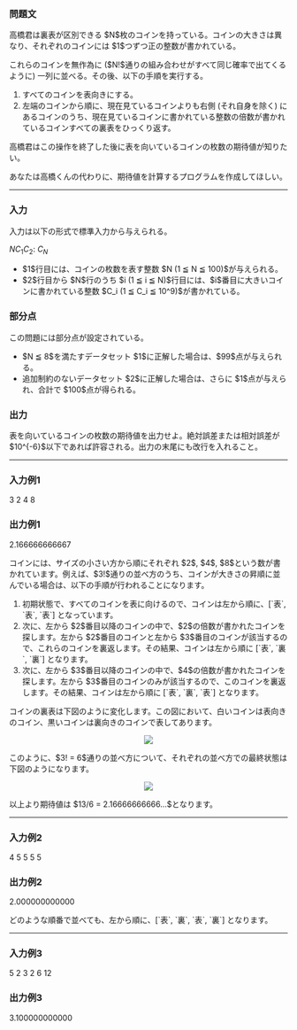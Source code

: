
<div>

<div>

<div>

<section>

### **問題文**

<p>
高橋君は裏表が区別できる $N$枚のコインを持っている。コインの大きさは異なり、それぞれのコインには $1$つずつ正の整数が書かれている。
</p>

<p>
これらのコインを無作為に ($N!$通りの組み合わせがすべて同じ確率で出てくるように) 一列に並べる。その後、以下の手順を実行する。
</p>

<ol>

<li>
すべてのコインを表向きにする。
</li>

<li>
左端のコインから順に、現在見ているコインよりも右側 (それ自身を除く) にあるコインのうち、現在見ているコインに書かれている整数の倍数が書かれているコインすべての裏表をひっくり返す。
</li>

</ol>

<p>
高橋君はこの操作を終了した後に表を向いているコインの枚数の期待値が知りたい。
</p>

<p>
あなたは高橋くんの代わりに、期待値を計算するプログラムを作成してほしい。
</p>

</section>

</div>

---

<div>

<div>

<section>

### **入力**

<p>
入力は以下の形式で標準入力から与えられる。
</p>

<div>

$N$$C_1$$C_2$:
$C_N$
</div>

<ul>

<li>
$1$行目には、コインの枚数を表す整数 $N (1 ≦ N ≦ 100)$が与えられる。
</li>

<li>
$2$行目から $N$行のうち $i (1 ≦ i ≦ N)$行目には、$i$番目に大きいコインに書かれている整数 $C_i (1 ≦ C_i ≦ 10^9)$が書かれている。
</li>

</ul>

</section>

</div>

<div>

<section>

### **部分点**

<p>
この問題には部分点が設定されている。
</p>

<ul>

<li>
$N ≦ 8$を満たすデータセット $1$に正解した場合は、$99$点が与えられる。
</li>

<li>
追加制約のないデータセット $2$に正解した場合は、さらに $1$点が与えられ、合計で $100$点が得られる。
</li>

</ul>

</section>

</div>

<div>

<section>

### **出力**

<p>
表を向いているコインの枚数の期待値を出力せよ。絶対誤差または相対誤差が $10^{-6}$以下であれば許容される。出力の末尾にも改行を入れること。
</p>

</section>

</div>

</div>

---

<div>

<section>

### **入力例1**

<div>

3
2
4
8

</div>

</section>

</div>

<div>

<section>

### **出力例1**

<div>

2.166666666667

</div>

<p>
コインには、サイズの小さい方から順にそれぞれ $2$, $4$, $8$という数が書かれています。例えば、$3!$通りの並べ方のうち、コインが大きさの昇順に並んでいる場合は、以下の手順が行われることになります。
</p>

<ol>

<li>
初期状態で、すべてのコインを表に向けるので、コインは左から順に、[`表`, `表`, `表`] となっています。
</li>

<li>
次に、左から $2$番目以降のコインの中で、$2$の倍数が書かれたコインを探します。左から $2$番目のコインと左から $3$番目のコインが該当するので、これらのコインを裏返します。その結果、コインは左から順に [`表`, `裏`, `裏`] となります。
</li>

<li>
次に、左から $3$番目以降のコインの中で、$4$の倍数が書かれたコインを探します。左から $3$番目のコインのみが該当するので、このコインを裏返します。その結果、コインは左から順に [`表`, `裏`, `表`] となります。
</li>

</ol>

<p>
コインの裏表は下図のように変化します。この図において、白いコインは表向きのコイン、黒いコインは裏向きのコインで表してあります。
</p>

<center>

<img src="http://abc008.contest.atcoder.jp/img/abc/008/3-1.png">

</img>

</center>

<p>

</p>

<p>
このように、$3! = 6$通りの並べ方について、それぞれの並べ方での最終状態は下図のようになります。
</p>

<center>

<img src="http://abc008.contest.atcoder.jp/img/abc/008/3-2.png">

</img>

</center>

<p>

</p>

<p>
以上より期待値は $13/6 = 2.16666666666...$となります。
</p>

</section>

</div>

---

<div>

<section>

### **入力例2**

<div>

4
5
5
5
5

</div>

</section>

</div>

<div>

<section>

### **出力例2**

<div>

2.000000000000

</div>

<p>
どのような順番で並べても、左から順に、[`表`, `裏`, `表`, `裏`] となります。
</p>

</section>

</div>

---

<div>

<section>

### **入力例3**

<div>

5
2
3
2
6
12

</div>

</section>

</div>

<div>

<section>

### **出力例3**

<div>

3.100000000000

</div>

</section>

</div>

</div>

</div>
